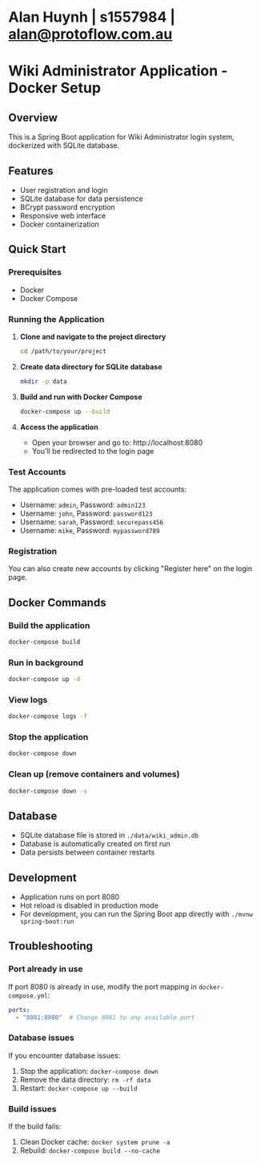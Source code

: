# Alan Huynh | s1557984 | alan@protoflow.com.au

# Wiki Administrator Application - Docker Setup

## Overview
This is a Spring Boot application for Wiki Administrator login system, dockerized with SQLite database.

## Features
- User registration and login
- SQLite database for data persistence
- BCrypt password encryption
- Responsive web interface
- Docker containerization

## Quick Start

### Prerequisites
- Docker
- Docker Compose

### Running the Application

1. **Clone and navigate to the project directory**
   ```bash
   cd /path/to/your/project
   ```

2. **Create data directory for SQLite database**
   ```bash
   mkdir -p data
   ```

3. **Build and run with Docker Compose**
   ```bash
   docker-compose up --build
   ```

4. **Access the application**
   - Open your browser and go to: http://localhost:8080
   - You'll be redirected to the login page

### Test Accounts
The application comes with pre-loaded test accounts:
- Username: `admin`, Password: `admin123`
- Username: `john`, Password: `password123`
- Username: `sarah`, Password: `securepass456`
- Username: `mike`, Password: `mypassword789`

### Registration
You can also create new accounts by clicking "Register here" on the login page.

## Docker Commands

### Build the application
```bash
docker-compose build
```

### Run in background
```bash
docker-compose up -d
```

### View logs
```bash
docker-compose logs -f
```

### Stop the application
```bash
docker-compose down
```

### Clean up (remove containers and volumes)
```bash
docker-compose down -v
```

## Database
- SQLite database file is stored in `./data/wiki_admin.db`
- Database is automatically created on first run
- Data persists between container restarts

## Development
- Application runs on port 8080
- Hot reload is disabled in production mode
- For development, you can run the Spring Boot app directly with `./mvnw spring-boot:run`

## Troubleshooting

### Port already in use
If port 8080 is already in use, modify the port mapping in `docker-compose.yml`:
```yaml
ports:
  - "8081:8080"  # Change 8081 to any available port
```

### Database issues
If you encounter database issues:
1. Stop the application: `docker-compose down`
2. Remove the data directory: `rm -rf data`
3. Restart: `docker-compose up --build`

### Build issues
If the build fails:
1. Clean Docker cache: `docker system prune -a`
2. Rebuild: `docker-compose build --no-cache`

